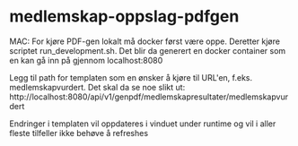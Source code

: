 # medlemskap-oppslag-pdfgen

MAC:
For kjøre PDF-gen lokalt må docker først være oppe. Deretter kjøre scriptet run_development.sh. 
Det blir da generert en docker container som en kan gå inn på gjennom localhost:8080

Legg til path for templaten som en ønsker å kjøre til URL'en, f.eks. medlemskapvurdert.
Det skal da se noe slikt ut: http://localhost:8080/api/v1/genpdf/medlemskapresultater/medlemskapvurdert

Endringer i templaten vil oppdateres i vinduet under runtime og vil i aller fleste tilfeller ikke behøve å refreshes